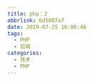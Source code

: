 ```yaml
---
title: php：2
abbrlink: 6d5007a7
date: 2019-07-25 16:06:48
tags:
  - PHP
  - 后端
categories:
  - 技术
  - PHP
---
```

